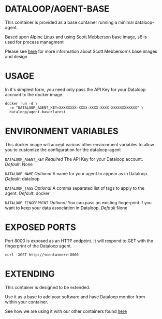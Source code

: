 DATALOOP/AGENT-BASE
==============

This container is provided as a base container running a minimal dataloop-agent.

Based upon [Alpine Linux](https://www.alpinelinux.org) and using [Scott Mebberson](https://github.com/smebberson) base image, [s6](http://skarnet.org/software/s6/) is used for process managment

Please see [here](https://github.com/smebberson/docker-alpine) for more information about Scott Mebberson's base images and design.


USAGE
=====

In it's simplest form, you need only pass the API Key for your Dataloop account to the docker image.

```
docker run -d \
  -e "DATALOOP_AGENT_KEY=XXXXXXXX-XXXX-XXXX-XXXX-XXXXXXXXXXXX" \
  dataloop/agent-base:latest
```

ENVIRONMENT VARIABLES
=====================

This docker image will accept various other environment variables to allow you to customize the configuration for the dataloop-agent

`DATALOOP_AGENT_KEY` *Required* The API Key for your Dataloop account. *Default*: None

`DATALOOP_NAME` *Optional* A name for your agent to appear as in Dataloop. *Default*: dataloop

`DATALOOP_TAGS` *Optional* A comma separated list of tags to apply to the agent. *Default*: docker

`DATALOOP_FINGERPRINT` *Optional* You can pass an existing fingerprint if you want to keep your data association in Dataloop. *Default* None


EXPOSED PORTS
=============

Port 8000 is exposed as an HTTP endpoint. It will respond to GET with the fingerprint of the Dataloop agent.

```
curl -XGET http://<container>:8000
```

EXTENDING
=========

This container is designed to be extended. 

Use it as a base to add your software and have Dataloop monitor from within your container.

See how we are using it with our other containers found [here](https://github.com/dataloop/docker-alpine)
